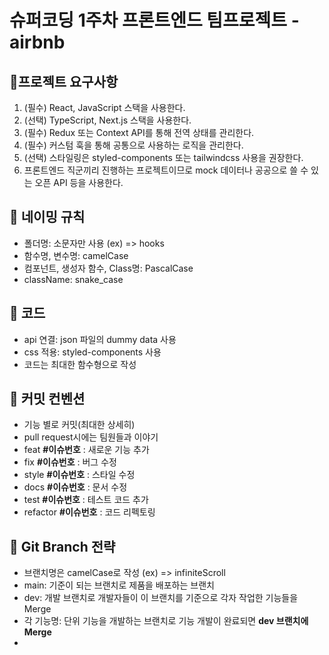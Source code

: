 # 슈퍼코딩 1주차 프론트엔드 팀프로젝트 - airbnb
## 🚀프로젝트 요구사항
1. (필수) React, JavaScript 스택을 사용한다.
2. (선택) TypeScript, Next.js 스택을 사용한다.
3. (필수) Redux 또는 Context API를 통해 전역 상태를 관리한다.
4. (필수) 커스텀 훅을 통해 공통으로 사용하는 로직을 관리한다.
5. (선택) 스타일링은 styled-components 또는 tailwindcss 사용을 권장한다.
6. 프론트엔드 직군끼리 진행하는 프로젝트이므로 mock 데이터나 공공으로 쓸 수 있는 오픈 API 등을 사용한다.

## 🚀 네이밍 규칙
- 폴더명: 소문자만 사용 (ex) => hooks
- 함수명, 변수명: camelCase
- 컴포넌트, 생성자 함수, Class명: PascalCase
- className: snake_case

## 🚀 코드
- api 연결: json 파일의 dummy data 사용
- css 적용: styled-components 사용
- 코드는 최대한 함수형으로 작성

## 🚀 커밋 컨벤션
- 기능 별로 커밋(최대한 상세히)
- pull request시에는 팀원들과 이야기
- feat **#이슈번호** : 새로운 기능 추가
- fix **#이슈번호** : 버그 수정
- style **#이슈번호** : 스타일 수정
- docs **#이슈번호** : 문서 수정
- test **#이슈번호** : 테스트 코드 추가
- refactor **#이슈번호** : 코드 리펙토링

## 🚀 Git Branch 전략
- 브랜치명은 camelCase로 작성 (ex) => infiniteScroll
- main: 기준이 되는 브랜치로 제품을 배포하는 브랜치
- dev: 개발 브랜치로 개발자들이 이 브랜치를 기준으로 각자 작업한 기능들을 Merge
- 각 기능명: 단위 기능을 개발하는 브랜치로 기능 개발이 완료되면 **dev 브랜치에 Merge**
- [참조]: https://velog.io/@kw2577/Git-branch-%EC%A0%84%EB%9E%B5


